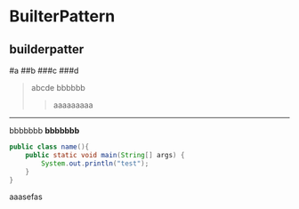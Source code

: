 BuilterPattern
=
builderpatter
-
#a
##b
###c
###d
> abcde
> bbbbbb
> > aaaaaaaaa

<hr/>

bbbbbbb
**bbbbbbb**
```java
public class name(){
    public static void main(String[] args) {
        System.out.println("test");
    }
}
```
aaasefas